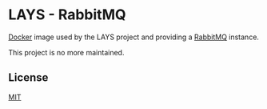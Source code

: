 # LAYS - RabbitMQ

[Docker][docker] image used by the LAYS project and providing a [RabbitMQ][rabbitmq] instance.

This project is no more maintained.

## License

[MIT][MIT]

 [docker]: https://www.docker.com/
 [rabbitmq]: http://www.rabbitmq.com/
 [MIT]: http://opensource.org/licenses/MIT
